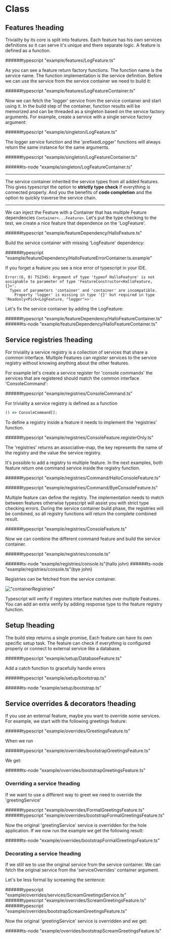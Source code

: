 # Class

## Features !heading

Triviality by its core is split into features. Each feature has his own services definitions
so it can serve it's unique and there separate logic.
A feature is defined as a function.

######typescript "example/features/LogFeature.ts"

As you can see a feature return factory functions. The function name is the service name.
The function implementation is the service definition. Before we can use the service from the service container
we need to build it:   

######typescript "example/features/LogFeatureContainer.ts"

Now we can fetch the 'logger' service from the service container and start using it. In the build step of the container, function results will be memorized and can be threaded as a
singleton based on the service factory arguments. For example, create a service with a single service factory argument:

######typescript "example/singleton/LogFeature.ts"

The logger service function and the 'prefixedLogger' functions will always return the same instance for the same arguments. 

######typescript "example/singleton/LogFeatureContainer.ts"

######ts-node "example/singleton/LogFeatureContainer.ts"

___

The service container inherited the service types from all added features.
This gives typescript the option to **strictly type check** if everything is connected properly. 
And you the benefits of **code completion** and the option to quickly traverse the service chain.
___

We can inject the Feature with a Container that has multiple Feature dependencies ```Container<...Feature>```.
Let's put the type checking to the test, we create a nice feature that dependence on the 'LogFeature'.

######typescript "example/featureDependency/HalloFeature.ts"

Build the service container with missing 'LogFeature' dependency:

######typescript "example/featureDependency/HalloFeatureErrorContainer.ts.example"

If you forget a feature you see a nice error of typescript in your IDE.

    Error:(6, 8) TS2345: Argument of type 'typeof HalloFeature' is not assignable to parameter of type 'FeatureConstructor<HalloFeature, {}>'.
      Types of parameters 'container' and 'container' are incompatible.
        Property 'logger' is missing in type '{}' but required in type 'Readonly<Pick<LogFeature, "logger">>'.

Let's fix the service container by adding the LogFeature:

######typescript "example/featureDependency/HalloFeatureContainer.ts"
######ts-node "example/featureDependency/HalloFeatureContainer.ts"

## Service registries !heading

For triviality a service registry is a collection of services that share a common interface.
Multiple Features can *register* services to the service registry without knowing
anything about the other features.

For example let's create a service register for 'console commands' the services that are registered
should match the common interface 'ConsoleCommand':

######typescript "example/registries/ConsoleCommand.ts"

For triviality a service registry is defined as a function

```typescript
() => ConsoleCommand[];
```

To define a registry inside a feature it needs to implement the 'registries' function.

######typescript "example/registries/ConsoleFeature.registerOnly.ts"

The 'registries' returns an associative-map, the key represents the name of the registry and the value the service registry.

It's possible to add a registry to multiple feature. In the next examples, both feature return one command service inside the registry function.
 
######typescript "example/registries/Command/HalloConsoleFeature.ts"

######typescript "example/registries/Command/ByeConsoleFeature.ts"

Multiple feature can define the registry. The implementation needs to match between features otherwise typescript will assist you with strict type checking errors.
During the service container build phase, the registries will be combined, so all registry functions will return the complete combined result.

######typescript "example/registries/ConsoleFeature.ts"

Now we can combine the different command feature and build the service container.

######typescript "example/registries/console.ts"

######ts-node "example/registries/console.ts"(hallo john)
######ts-node "example/registries/console.ts"(bye john)

Registries can be fetched from the service container.

!["containerRegistries"](./example/registries/containerRegistries.png)

Typescript will verify if registers interface matches over multiple Features. You can add an extra verify by adding
response type to the feature registry function.

## Setup !heading

The build step returns a single promise, Each feature can have its own specific setup
task. The feature can check if everything is configured properly or connect to external service like a database.

######typescript "example/setup/DatabaseFeature.ts"

Add a catch function to gracefully handle errors

######typescript "example/setup/bootstrap.ts"

######ts-node "example/setup/bootstrap.ts"

## Service overrides & decorators !heading

If you use an external feature, maybe you want to override some services. For example, we start with the following greetings feature:

######typescript "example/overrides/GreetingsFeature.ts"

When we run 

######typescript "example/overrides/bootstrapGreetingsFeature.ts"

We get:

######ts-node "example/overrides/bootstrapGreetingsFeature.ts"

### Overriding a service !heading

If we want to use a different way to greet we need to override the 'greetingService'

######typescript "example/overrides/FormalGreetingsFeature.ts"
######typescript "example/overrides/bootstrapFormalGreetingsFeature.ts"

Now the original 'greetingService' service is overridden for the hole application. If we now run the example we get the following result: 

######ts-node "example/overrides/bootstrapFormalGreetingsFeature.ts"

### Decorating a service !heading

If we still we to use the original service from the service container. We can fetch the original service from the 'serviceOverrides' container argument.
 
Let's be less formal by screaming the sentence: 

######typescript "example/overrides/services/ScreamGreetingsService.ts"
######typescript "example/overrides/ScreamGreetingsFeature.ts"
######typescript "example/overrides/bootstrapScreamGreetingsFeature.ts"

Now the original 'greetingService' service is overridden and we get:

######ts-node "example/overrides/bootstrapScreamGreetingsFeature.ts"
